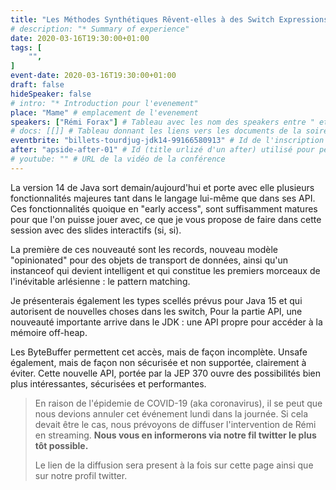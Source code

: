 ```yaml
---
title: "Les Méthodes Synthétiques Rêvent-elles à des Switch Expressions Électriques ?"
# description: "* Summary of experience"
date: 2020-03-16T19:30:00+01:00
tags: [
    "",
]
event-date: 2020-03-16T19:30:00+01:00
draft: false
hideSpeaker: false
# intro: "* Introduction pour l'evenement"
place: "Mame" # emplacement de l'evenement
speakers: ["Rémi Forax"] # Tableau avec les nom des speakers entre " et séparé par des , et doit être identique au titre du speaker enregistré !
# docs: [[]] # Tableau donnant les liens vers les documents de la soirée hors affiche - exemple : [["L'inauguration","http://toursjug.cloud.xwiki.com/xwiki/bin/download/Meetings/20080409/InaugurationToursJUG.pdf"], ["Unitils et Selenium","Unitils-Selenium.pdf"]]
eventbrite: "billets-tourdjug-jdk14-99166580913" # Id de l'inscription (la partie de l'URL sr trouvant après https://www.eventbrite.fr/e/ )
after: "apside-after-01" # Id (title urlizé d'un after) utilisé pour peupler la section after d'un evvent (exemple : apside-after-01)
# youtube: "" # URL de la vidéo de la conférence
---
```


La version 14 de Java sort demain/aujourd'hui et porte avec elle plusieurs fonctionnalités majeures tant dans le langage lui-même que dans ses API.
Ces fonctionnalités quoique en "early access", sont suffisamment matures pour que l'on puisse jouer avec, ce que je vous propose de faire dans cette session avec des slides interactifs (si, si).
<!--more--> 
La première de ces nouveauté sont les records, nouveau modèle "opinionated" pour des objets de transport de données, ainsi qu'un instanceof qui devient intelligent et qui constitue les premiers morceaux de l'inévitable arlésienne : le pattern matching.

Je présenterais également les types scellés prévus pour Java 15 et qui autorisent de nouvelles choses dans les switch, Pour la partie API, une nouveauté importante arrive dans le JDK : une API propre pour accéder à la mémoire off-heap.

Les ByteBuffer permettent cet accès, mais de façon incomplète.
Unsafe également, mais de façon non sécurisée et non supportée, clairement à éviter.
Cette nouvelle API, portée par la JEP 370 ouvre des possibilités bien plus intéressantes, sécurisées et performantes.

> En raison de l'épidemie de COVID-19 (aka coronavirus), il se peut que nous devions annuler cet événement lundi dans la journée.
> Si cela devait être le cas, nous prévoyons de diffuser l'intervention de Rémi en streaming.
> **Nous vous en informerons via notre fil twitter le plus tôt possible.**
>
> Le lien de la diffusion sera present à la fois sur cette page ainsi que sur notre profil twitter.

